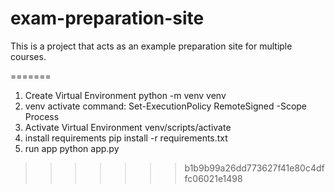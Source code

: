 # exam-preparation-site
This is a project that acts as an example preparation site for multiple courses.

=======
1. Create Virtual Environment    python -m venv venv
2. venv activate command:        Set-ExecutionPolicy RemoteSigned -Scope Process
3. Activate Virtual Environment  venv/scripts/activate
4. install requirements        pip install -r requirements.txt
5. run app         python app.py
>>>>>>> b1b9b99a26dd773627f41e80c4dffc06021e1498

